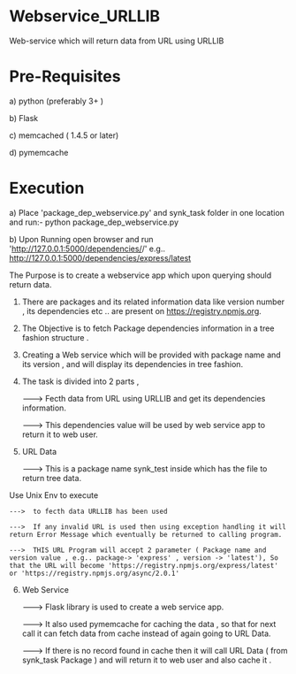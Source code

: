 # Webservice_URLLIB
Web-service which will return data from URL using URLLIB


# Pre-Requisites
a) python (preferably 3+ )

b) Flask

c) memcached ( 1.4.5 or later)

d) pymemcache

# Execution
a) Place 'package_dep_webservice.py' and synk_task folder in one location and run:-  python package_dep_webservice.py

b) Upon Running open browser and run 'http://127.0.0.1:5000/dependencies/<PACKAGE NAME>/<VERSION>' e.g.. http://127.0.0.1:5000/dependencies/express/latest


The Purpose is to create a webservice app which upon querying should return data.

1) There are packages and its related information data like version number , its dependencies etc .. are present on https://registry.npmjs.org.

2) The Objective is to fetch Package dependencies information in a tree fashion structure .

3) Creating a Web service which will be provided with package name and its version , and will display its dependencies in tree fashion.

4) The task is divided into 2 parts ,

    --->  Fecth data from URL using URLLIB and get its dependencies information.
    
    --->  This dependencies value will be used by web service app to return it to web user.
  
  
5) URL Data 

    --->  This is a package name synk_test inside which has the file to return tree data.
    
    
    
 Use Unix Env to execute
    
    --->  to fecth data URLLIB has been used 
    
    --->  If any invalid URL is used then using exception handling it will return Error Message which eventually be returned to calling program.
    
    --->  THIS URL Program will accept 2 parameter ( Package name and version value , e.g.. package-> 'express' , version -> 'latest'), So that the URL will become 'https://registry.npmjs.org/express/latest' or 'https://registry.npmjs.org/async/2.0.1'
  
  
6)  Web Service 

      ---> Flask library is used to create a web service app.
      
      ---> It also used pymemcache for caching the data , so that for next call it can fetch data from cache instead of again going to URL Data.
      
      --->  If there is no record found in cache then it will call URL Data ( from synk_task Package ) and will return it to web user and also cache it .
